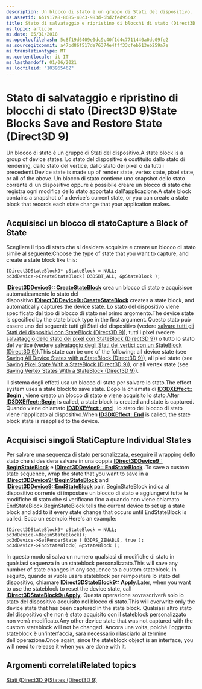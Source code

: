 ```yaml
---
description: Un blocco di stato è un gruppo di Stati del dispositivo.
ms.assetid: 6b1917a8-8685-40c3-983d-6bd2fed95642
title: Stato di salvataggio e ripristino di blocchi di stato (Direct3D 9)
ms.topic: article
ms.date: 05/31/2018
ms.openlocfilehash: 5c8f19d6409e0dc9c40f1d4c7711440a0dc09fe2
ms.sourcegitcommit: a47bd86f517de76374e4fff33cfeb613eb259a7e
ms.translationtype: MT
ms.contentlocale: it-IT
ms.lasthandoff: 01/06/2021
ms.locfileid: "103965462"
---
```

# <a name="state-blocks-save-and-restore-state-direct3d-9"></a><span data-ttu-id="051e6-103">Stato di salvataggio e ripristino di blocchi di stato (Direct3D 9)</span><span class="sxs-lookup"><span data-stu-id="051e6-103">State Blocks Save and Restore State (Direct3D 9)</span></span>

<span data-ttu-id="051e6-104">Un blocco di stato è un gruppo di Stati del dispositivo.</span><span class="sxs-lookup"><span data-stu-id="051e6-104">A state block is a group of device states.</span></span> <span data-ttu-id="051e6-105">Lo stato del dispositivo è costituito dallo stato di rendering, dallo stato del vertice, dallo stato dei pixel o da tutti i precedenti.</span><span class="sxs-lookup"><span data-stu-id="051e6-105">Device state is made up of render state, vertex state, pixel state, or all of the above.</span></span> <span data-ttu-id="051e6-106">Un blocco di stato contiene uno snapshot dello stato corrente di un dispositivo oppure è possibile creare un blocco di stato che registra ogni modifica dello stato apportata dall'applicazione.</span><span class="sxs-lookup"><span data-stu-id="051e6-106">A state block contains a snapshot of a device's current state, or you can create a state block that records each state change that your application makes.</span></span>

## <a name="capture-a-block-of-state"></a><span data-ttu-id="051e6-107">Acquisisci un blocco di stato</span><span class="sxs-lookup"><span data-stu-id="051e6-107">Capture a Block of State</span></span>

<span data-ttu-id="051e6-108">Scegliere il tipo di stato che si desidera acquisire e creare un blocco di stato simile al seguente:</span><span class="sxs-lookup"><span data-stu-id="051e6-108">Choose the type of state that you want to capture, and create a state block like this:</span></span>


```
IDirect3DStateBlock9* pStateBlock = NULL;
pd3dDevice->CreateStateBlock( D3DSBT_ALL, &pStateBlock );
```



<span data-ttu-id="051e6-109">[**IDirect3DDevice9:: CreateStateBlock**](/windows/desktop/api) crea un blocco di stato e acquisisce automaticamente lo stato del dispositivo.</span><span class="sxs-lookup"><span data-stu-id="051e6-109">[**IDirect3DDevice9::CreateStateBlock**](/windows/desktop/api) creates a state block, and automatically captures the device state.</span></span> <span data-ttu-id="051e6-110">Lo stato del dispositivo viene specificato dal tipo di blocco di stato nel primo argomento.</span><span class="sxs-lookup"><span data-stu-id="051e6-110">The device state is specified by the state block type in the first argument.</span></span> <span data-ttu-id="051e6-111">Questo stato può essere uno dei seguenti: tutti gli Stati del dispositivo (vedere [salvare tutti gli Stati dei dispositivi con StateBlock (Direct3D 9)](saving-all-device-states-with-a-stateblock.md)), tutti i pixel (vedere [salvataggio dello stato dei pixel con StateBlock (Direct3D 9)](saving-pixel-states-with-a-stateblock.md)) o tutto lo stato del vertice (vedere [salvataggio degli Stati dei vertici con un StateBlock (Direct3D 9)](saving-vertex-states-with-a-stateblock.md)).</span><span class="sxs-lookup"><span data-stu-id="051e6-111">This state can be one of the following: all device state (see [Saving All Device States with a StateBlock (Direct3D 9)](saving-all-device-states-with-a-stateblock.md)), all pixel state (see [Saving Pixel State With a StateBlock (Direct3D 9)](saving-pixel-states-with-a-stateblock.md)), or all vertex state (see [Saving Vertex States With a StateBlock (Direct3D 9)](saving-vertex-states-with-a-stateblock.md)).</span></span>

<span data-ttu-id="051e6-112">Il sistema degli effetti usa un blocco di stato per salvare lo stato.</span><span class="sxs-lookup"><span data-stu-id="051e6-112">The effect system uses a state block to save state.</span></span> <span data-ttu-id="051e6-113">Dopo la chiamata di [**ID3DXEffect:: Begin**](id3dxeffect--begin.md) , viene creato un blocco di stato e viene acquisito lo stato.</span><span class="sxs-lookup"><span data-stu-id="051e6-113">After [**ID3DXEffect::Begin**](id3dxeffect--begin.md) is called, a state block is created and state is captured.</span></span> <span data-ttu-id="051e6-114">Quando viene chiamato [**ID3DXEffect:: end**](id3dxeffect--end.md) , lo stato del blocco di stato viene riapplicato al dispositivo.</span><span class="sxs-lookup"><span data-stu-id="051e6-114">When [**ID3DXEffect::End**](id3dxeffect--end.md) is called, the state block state is reapplied to the device.</span></span>

## <a name="capture-individual-states"></a><span data-ttu-id="051e6-115">Acquisisci singoli Stati</span><span class="sxs-lookup"><span data-stu-id="051e6-115">Capture Individual States</span></span>

<span data-ttu-id="051e6-116">Per salvare una sequenza di stato personalizzata, eseguire il wrapping dello stato che si desidera salvare in una coppia [**IDirect3DDevice9:: BeginStateBlock**](/windows/desktop/api) e [**IDirect3DDevice9:: EndStateBlock**](/windows/win32/api/d3d9helper/nf-d3d9helper-idirect3ddevice9-endstateblock) .</span><span class="sxs-lookup"><span data-stu-id="051e6-116">To save a custom state sequence, wrap the state that you want to save in a [**IDirect3DDevice9::BeginStateBlock**](/windows/desktop/api) and [**IDirect3DDevice9::EndStateBlock**](/windows/win32/api/d3d9helper/nf-d3d9helper-idirect3ddevice9-endstateblock) pair.</span></span> <span data-ttu-id="051e6-117">BeginStateBlock indica al dispositivo corrente di impostare un blocco di stato e aggiungervi tutte le modifiche di stato che si verificano fino a quando non viene chiamato EndStateBlock.</span><span class="sxs-lookup"><span data-stu-id="051e6-117">BeginStateBlock tells the current device to set up a state block and add to it every state change that occurs until EndStateBlock is called.</span></span> <span data-ttu-id="051e6-118">Ecco un esempio:</span><span class="sxs-lookup"><span data-stu-id="051e6-118">Here's an example:</span></span>


```
IDirect3DStateBlock9* pStateBlock = NULL;
pd3dDevice->BeginStateBlock();
pd3dDevice->SetRenderState ( D3DRS_ZENABLE, true );
pd3dDevice->EndStateBlock( &pStateBlock );
```



<span data-ttu-id="051e6-119">In questo modo si salva un numero qualsiasi di modifiche di stato in qualsiasi sequenza in un stateblock personalizzato.</span><span class="sxs-lookup"><span data-stu-id="051e6-119">This will save any number of state changes in any sequence to a custom stateblock.</span></span> <span data-ttu-id="051e6-120">In seguito, quando si vuole usare stateblock per reimpostare lo stato del dispositivo, chiamare [**IDirect3DStateBlock9:: Apply**](/windows/win32/api/d3d9helper/nf-d3d9helper-idirect3dstateblock9-apply).</span><span class="sxs-lookup"><span data-stu-id="051e6-120">Later, when you want to use the stateblock to reset the device state, call [**IDirect3DStateBlock9::Apply**](/windows/win32/api/d3d9helper/nf-d3d9helper-idirect3dstateblock9-apply).</span></span> <span data-ttu-id="051e6-121">Questa operazione sovrascriverà solo lo stato del dispositivo acquisito nel blocco di stato.</span><span class="sxs-lookup"><span data-stu-id="051e6-121">This will overwrite only the device state that has been captured in the state block.</span></span> <span data-ttu-id="051e6-122">Qualsiasi altro stato del dispositivo che non è stato acquisito con il stateblock personalizzato non verrà modificato.</span><span class="sxs-lookup"><span data-stu-id="051e6-122">Any other device state that was not captured with the custom stateblock will not be changed.</span></span> <span data-ttu-id="051e6-123">Ancora una volta, poiché l'oggetto stateblock è un'interfaccia, sarà necessario rilasciarlo al termine dell'operazione.</span><span class="sxs-lookup"><span data-stu-id="051e6-123">Once again, since the stateblock object is an interface, you will need to release it when you are done with it.</span></span>

## <a name="related-topics"></a><span data-ttu-id="051e6-124">Argomenti correlati</span><span class="sxs-lookup"><span data-stu-id="051e6-124">Related topics</span></span>

<dl> <dt>

[<span data-ttu-id="051e6-125">Stati (Direct3D 9)</span><span class="sxs-lookup"><span data-stu-id="051e6-125">States (Direct3D 9)</span></span>](states.md)
</dt> </dl>

 

 
